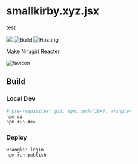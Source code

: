 # smallkirby.xyz.jsx

test

![](https://img.shields.io/badge/version-LYSITHEA-blueviolet.svg)
![Build](https://github.com/smallkirby/smallkirby.xyz.jsx/actions/workflows/build.yml/badge.svg)
![Hosting](https://github.com/smallkirby/smallkirby.xyz.jsx/actions/workflows/deploy.yml/badge.svg)

Make Nirugiri Reacter.

![favicon](public/img/simple-transparent.png)

## Build

### Local Dev

```sh
# pre-requisites: git, npm, node(16+), wrangler
npm ci
npm run dev
```

### Deploy

```sh
wrangler login
npm run publish
```
